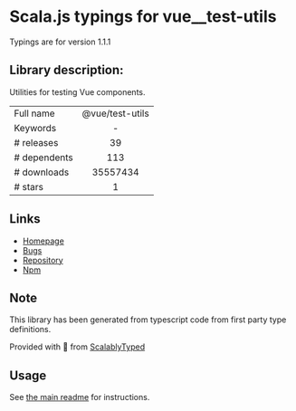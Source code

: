 
# Scala.js typings for vue__test-utils

Typings are for version 1.1.1

## Library description:
Utilities for testing Vue components.

|                    |                 |
| ------------------ | :-------------: |
| Full name          | @vue/test-utils |
| Keywords           | - |
| # releases         | 39 |
| # dependents       | 113 |
| # downloads        | 35557434 |
| # stars            | 1 |

## Links
- [Homepage](https://github.com/vuejs/vue-test-utils#readme)
- [Bugs](https://github.com/vuejs/vue-test-utils/issues)
- [Repository](https://github.com/vuejs/vue-test-utils)
- [Npm](https://www.npmjs.com/package/%40vue%2Ftest-utils)
    


## Note
This library has been generated from typescript code from first party type definitions.

Provided with :purple_heart: from [ScalablyTyped](https://github.com/oyvindberg/ScalablyTyped)

## Usage
See [the main readme](../../readme.md) for instructions.


